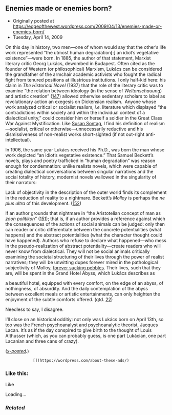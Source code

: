## Enemies made or enemies born?

 * Originally posted at https://edgeofthewest.wordpress.com/2009/04/13/enemies-made-or-enemies-born/
 * Tuesday, April 14, 2009

On this day in history, two men—one of whom would say that the other’s life work represented “the utmost human degradation[:] an idiot’s vegetative existence”—were born.  In 1885, the author of that statement, Marxist literary critic Georg Lukács, dewombed in Budapest.  Often cited as the founder of Western (or philosophical) Marxism, Lukács can be considered the grandfather of the armchair academic activists who fought the radical fight from tenured positions at illustrious institutions.  I only half-kid here: his claim in _The Historical Novel_ (1937) that the role of the literary critic was to examine “the relation between ideology (in the sense of _Weltanschauung_) and artistic creation” ([147](http://books.google.com/books?id=-\_DoAAAAIAAJ&pg=PA147&lpg=PA147&dq=)) allowed otherwise sedentary scholars to label as revolutionary action an exegesis on Dickensian realism.  Anyone whose work analyzed critical or socialist realism, _i.e._ literature which displayed “the contradictions within society and within the individual context of a dialectical unity,” could consider him or herself a soldier in the Great Class War Against Mystification.  Like [Susan Sontag](http://books.google.com/books?id=e3qgRrVlEH4C&pg=PA88&lpg=PA88&dq=#PPA88,M1), I find his definition of realism—socialist, critical or otherwise—unnecessarily reductive and his dismissiveness of non-realist works short-sighted (if not out-right anti-intellectual).

In 1906, the same year Lukács received his Ph.D., was born the man whose work depicted “an idiot’s vegetative existence.”  That Samuel Beckett’s novels, plays and poetry trafficked in “human degradation” was reason enough for condemnation: unlike realists novels, which were capable of creating dialectical conversations between singular narratives and the social totality of history, modernist novels wallowed in the singularity of their narrators:

Lack of objectivity in the description of the outer world finds its complement in the reduction of reality to a nightmare.  Beckett’s _Molloy_ is perhaps the _ne plus ultra_ of this development. ([152](http://books.google.com/books?id=UrCln8TYJMEC&pg=PA152&dq=))

If an author grounds that nightmare in “the Aristotelian concept of man as _zoon politikon_” ([151](http://books.google.com/books?id=UrCln8TYJMEC&pg=PA151)); that is, if an author provides a reference against which the consequences of the actions of social animals can be judged: only then can reader or critic differentiate between the concrete potentialities (what happens) and the abstract potentialities (what the character thought could have happened).  Authors who refuse to declare what happened—who mess in the pseudo-realization of abstract potentiality—create readers who will never know from dialectical.  They will not be social animals critically examining the societal structuring of their lives through the power of realist narratives; they will be unwitting dupes forever mired in the pathological subjectivity of Molloy, [forever sucking pebbles](http://books.google.com/books?id=sglVtT7\_nH4C&pg=PP1&dq=molloy&ei=f9bjScibOIGUkASSucWcDQ&client=firefox-a#PPA93,M1).  Their lives, such that they are, will be spent in the Grand Hotel Abyss, which Lukács describes as

a beautiful hotel, equipped with every comfort, on the edge of an abyss, of nothingness, of absurdity. And the daily contemplation of the abyss between excellent meals or artistic entertainments, can only heighten the enjoyment of the subtle comforts offered. (qtd. [22](http://books.google.com/books?id=Qa75D2dtiz0C&pg=PA22))

Needless to say, I disagree.

I’ll close on an historical odditiy: not only was Lukács born on April 13th, so too was the French psychoanalyst and psychoanalytic theorist, Jacques Lacan.  It’s as if the day conspired to give birth to the thought of Louis Althusser (which, as you can probably guess, is one part Lukácian, one part Lacanian and three cans of crazy).

(_[x-posted](http://acephalous.typepad.com/acephalous/2009/04/enemies-made-or-enemies-born.html)._)

		

			

				[](https://wordpress.com/about-these-ads/)
				

					
				

			

		

### Like this:

Like

 
Loading...

[]()

### _Related_

